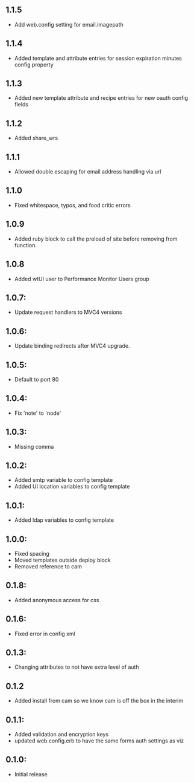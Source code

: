 ## 1.1.5
* Add web.config setting for email.imagepath

## 1.1.4
* Added template and attribute entries for session expiration minutes config property

## 1.1.3
* Added new template attribute and recipe entries for new oauth config fields

## 1.1.2
* Added share_wrs

## 1.1.1
* Allowed double escaping for email address handling via url

## 1.1.0
* Fixed whitespace, typos, and food critic errors

## 1.0.9
* Added ruby block to call the preload of site before removing from function. 

## 1.0.8
* Added wtUI user to Performance Monitor Users group

## 1.0.7:
* Update request handlers to MVC4 versions

## 1.0.6:
* Update binding redirects after MVC4 upgrade.

## 1.0.5:
* Default to port 80

## 1.0.4:
* Fix 'note' to 'node'

## 1.0.3:
* Missing comma

## 1.0.2:
* Added smtp variable to config template
* Added UI location variables to config template

## 1.0.1:
* Added ldap variables to config template

## 1.0.0:
* Fixed spacing
* Moved templates outside deploy block
* Removed reference to cam

## 0.1.8:
* Added anonymous access for css

## 0.1.6:
* Fixed error in config xml

## 0.1.3:
* Changing attributes to not have extra level of auth

## 0.1.2
* Added install from cam so we know cam is off the box in the interim

## 0.1.1:
* Added validation and encryption keys
* updated web.config.erb to have the same forms auth settings as viz

## 0.1.0:
* Initial release
